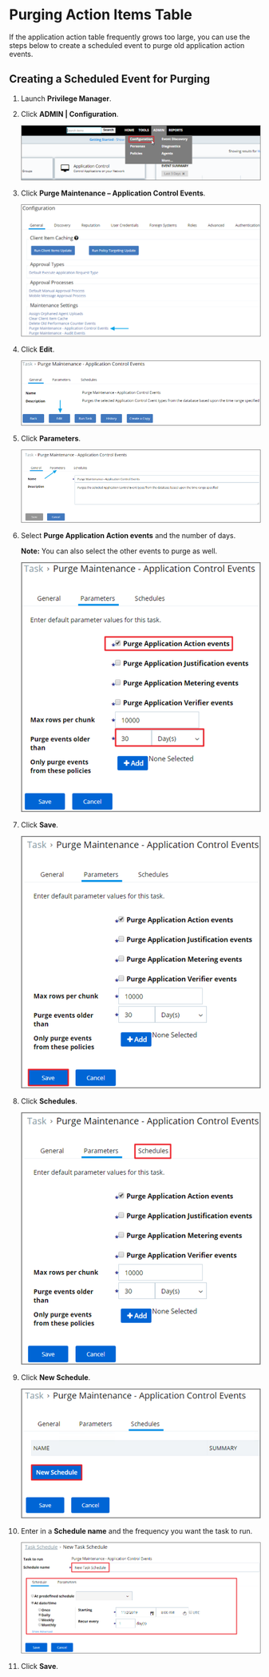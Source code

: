 [title]: # (Purging Action Items Table)
[tags]: # (maintenance)
[priority]: # (2)
# Purging Action Items Table

If the application action table frequently grows too large, you can use the steps below to create a scheduled event to purge old application action events.

## Creating a Scheduled Event for Purging

1. Launch __Privilege Manager__.

2. Click __ADMIN |  Configuration__.

    ![Purge Maintenance - Application Control Events](images/actions/9b58d371784cedb5a0eb61834f841409.png)

3. Click __Purge Maintenance – Application Control Events__.

    ![Configuration Selection](images/actions/d95d4990e288d347ec620055fc64d30b.png)

4. Click __Edit__.

    ![Configuration Selection](images/actions/417d88495e046faeda625fb236a09089.png)

5. Click __Parameters__.

    ![Configuration Selection](images/actions/e8d4fc4d79a9be3fc5727363e709a0ec.png)

6. Select __Purge Application Action events__ and the number of days.

    __Note:__ You can also select the other events to purge as well.

    ![Configuration Selection](images/actions/cc433e2d95011702317d0e8e7292fcbe.png)

7. Click __Save__.

    ![Configuration Selection](images/actions/f0086a50bb80fc400c5d1234e6ea42ce.png)

8. Click __Schedules__.

    ![Configuration Selection](images/actions/73232354d3ed7c0144fa9ef569290d83.png)

9. Click __New Schedule__.

    ![Configuration Selection](images/actions/1ffb7168b103b6750c1e604c4e32867d.png)

10. Enter in a __Schedule name__ and the frequency you want the task to run.

    ![Configuration Selection](images/actions/101511aee2b9fdb53758480060c2e53d.png)

11. Click __Save__.

